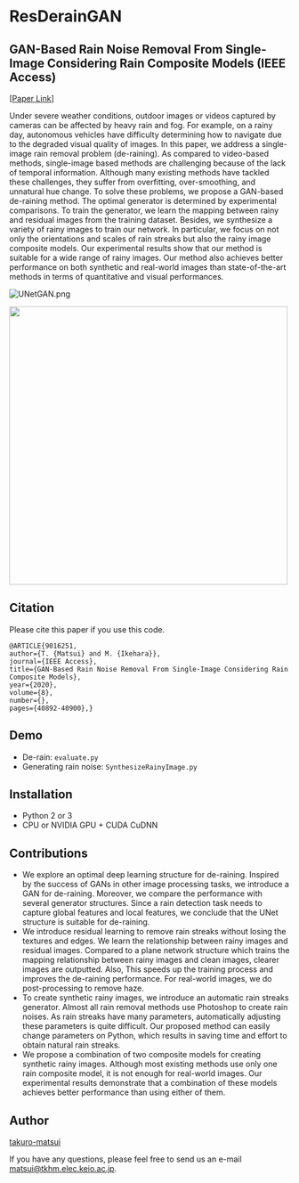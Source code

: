 # ResDerainGAN
## GAN-Based Rain Noise Removal From Single-Image Considering Rain Composite Models (IEEE Access)
[[Paper Link](https://ieeexplore.ieee.org/document/9016251)] 

Under severe weather conditions, outdoor images or videos captured by cameras can be affected by heavy rain and fog. For example, on a rainy day, autonomous vehicles have difficulty determining how to navigate due to the degraded visual quality of images. In this paper, we address a single-image rain removal problem (de-raining). As compared to video-based methods, single-image based methods are challenging because of the lack of temporal information. Although many existing methods have tackled these challenges, they suffer from overfitting, over-smoothing, and unnatural hue change. To solve these problems, we propose a GAN-based de-raining method. The optimal generator is determined by experimental comparisons. To train the generator, we learn the mapping between rainy and residual images from the training dataset. Besides, we synthesize a variety of rainy images to train our network. In particular, we focus on not only the orientations and scales of rain streaks but also the rainy image composite models. Our experimental results show that our method is suitable for a wide range of rainy images. Our method also achieves better performance on both synthetic and real-world images than state-of-the-art methods in terms of quantitative and visual performances.

![UNetGAN.png](https://qiita-image-store.s3.ap-northeast-1.amazonaws.com/0/238733/990a2c7f-919d-449c-0ba6-032ad7af0831.png)



<img src="https://qiita-image-store.s3.amazonaws.com/0/238733/dc272717-b7e8-7e3b-a316-9b37daf15fdb.png" width="500">

## Citation

Please cite this paper if you use this code.

```
@ARTICLE{9016251, 
author={T. {Matsui} and M. {Ikehara}}, 
journal={IEEE Access}, 
title={GAN-Based Rain Noise Removal From Single-Image Considering Rain Composite Models}, 
year={2020}, 
volume={8}, 
number={}, 
pages={40892-40900},}
```



## Demo
- De-rain:
`evaluate.py`
- Generating rain noise:
`SynthesizeRainyImage.py`

## Installation
- Python 2 or 3
- CPU or NVIDIA GPU + CUDA CuDNN

## Contributions
- We explore an optimal deep learning structure for de-raining. Inspired by the success of GANs in other image processing tasks, we introduce a GAN for de-raining. Moreover, we compare the performance with several generator structures. Since a rain detection task needs to capture global features and local features, we conclude that the UNet structure is suitable for de-raining.
- We introduce residual learning to remove rain streaks without losing the textures and edges. We learn the relationship between rainy images and residual images. Compared to a plane network structure which trains the mapping relationship between rainy images and clean images, clearer images are outputted. Also, This speeds up the training process and improves the de-raining performance. For real-world images, we do post-processing to remove haze.
- To create synthetic rainy images, we introduce an automatic rain streaks generator. Almost all rain removal methods use Photoshop to create rain noises. As rain streaks have many parameters, automatically adjusting these parameters is quite difficult. Our proposed method can easily change parameters on Python, which results in saving time and effort to obtain natural rain streaks.
- We propose a combination of two composite models for creating synthetic rainy images. Although most existing methods use only one rain composite model, it is not enough for real-world images. Our experimental results demonstrate that a combination of these models achieves better performance than using either of them.


## Author

[takuro-matsui](https://ieeexplore.ieee.org/author/37086527658)

If you have any questions, please feel free to send us an e-mail matsui@tkhm.elec.keio.ac.jp.
